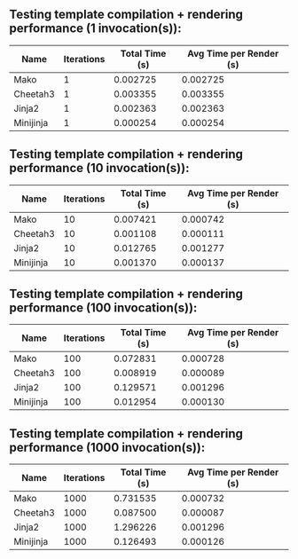 
Testing template compilation + rendering performance (1 invocation(s)):
---

| Name       | Iterations |  Total Time (s) |   Avg Time per Render (s) |
|------------|------------|-----------------|---------------------------|
| Mako       |          1 |        0.002725 |                  0.002725 |
| Cheetah3   |          1 |        0.003355 |                  0.003355 |
| Jinja2     |          1 |        0.002363 |                  0.002363 |
| Minijinja  |          1 |        0.000254 |                  0.000254 |

Testing template compilation + rendering performance (10 invocation(s)):
---

| Name       | Iterations |  Total Time (s) |   Avg Time per Render (s) |
|------------|------------|-----------------|---------------------------|
| Mako       |         10 |        0.007421 |                  0.000742 |
| Cheetah3   |         10 |        0.001108 |                  0.000111 |
| Jinja2     |         10 |        0.012765 |                  0.001277 |
| Minijinja  |         10 |        0.001370 |                  0.000137 |

Testing template compilation + rendering performance (100 invocation(s)):
---

| Name       | Iterations |  Total Time (s) |   Avg Time per Render (s) |
|------------|------------|-----------------|---------------------------|
| Mako       |        100 |        0.072831 |                  0.000728 |
| Cheetah3   |        100 |        0.008919 |                  0.000089 |
| Jinja2     |        100 |        0.129571 |                  0.001296 |
| Minijinja  |        100 |        0.012954 |                  0.000130 |

Testing template compilation + rendering performance (1000 invocation(s)):
---

| Name       | Iterations |  Total Time (s) |   Avg Time per Render (s) |
|------------|------------|-----------------|---------------------------|
| Mako       |       1000 |        0.731535 |                  0.000732 |
| Cheetah3   |       1000 |        0.087500 |                  0.000087 |
| Jinja2     |       1000 |        1.296226 |                  0.001296 |
| Minijinja  |       1000 |        0.126493 |                  0.000126 |
